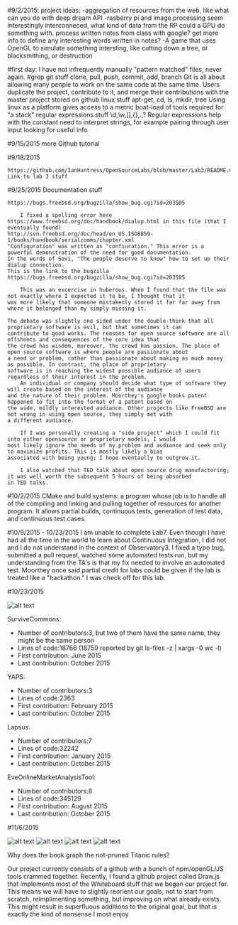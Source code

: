 #9/2/2015:
    project ideas:
    -aggregation of resources from the web, like what can you do with deep dream API
    -rasberry pi and image processing seem interestingly interconneced, what kind of data 
    from the RP could a GPU do something with. process written notes from class with google?
    get more info to define any interesting words written in notes?
    -A game that uses OpenGL to simulate something intersting, like cutting down a tree, or blacksmithing, or destruction


#first day:
    I have not infrequently manually "pattern matched" files, never again. #grep
    git stuff
        clone, pull, push, commit, add, branch
        Git is all about allowing many people to work on the same code at the same time.
        Users duplicate the project, contribute to it, and merge their contributions with the
        master project stored on github
    linux stuff
        apt-get, cd, ls, mkdir, tree
        Using linux as a platform gives access to a metric boat-load of tools required for "a stack"
    regular expressions stuff
        \d,\w,[],{},.,?
        Regular expressions help with the constant need to interpret strings, for example pairing through
        user input looking for useful info
    
#9/15/2015
    more Github tutorial
    
#9/18/2015

    https://github.com/IanHuntress/OpenSourceLabs/blob/master/Lab3/README.md
    Link to lab 3 stuff
    
#9/25/2015
    Documentation stuff
    
    https://bugs.freebsd.org/bugzilla/show_bug.cgi?id=203505
    
        I fixed a spelling error here https://www.freebsd.org/doc/handbook/dialup.html in this file (that I eventually found)
    http://svn.freebsd.org/doc/head/en_US.ISO8859-1/books/handbook/serialcomms/chapter.xml 
    "Configuration" was written as "confiuration." This error is a powerful demonstration of the need for good documentation.
    In the words of Sevi, "The people deserve to know" how to set up their dialup connection.
    This is the link to the bugzilla https://bugs.freebsd.org/bugzilla/show_bug.cgi?id=203505
    
        This was an excercise in huberous. When I found that the file was not exactly where I expected it to be, I thought that it
    was more likely that someone mistakenly stored it far far away from where it belonged than my simply missing it.
    
    The debate was slightly one sided under the double-think that all proprietary software is evil, but that sometimes it can
    contribute to good works. The reasons for open source software are all offshoots and consequences of the core idea that
    the crowd has wisdom, moreover, the crowd has passion. The place of open source software is where people are passionate about
    a need or problem, rather than passionate about making as much money as possible. In contrast, the place of proprietary
    software is in reaching the widest possible audiance of users regardless of their interest in the problem. 
        An individual or company should decide what type of software they will create based on the interest of the audiance
    and the nature of their problem. Moorthey's google books patent happened to fit into the format of a patent based on 
    the wide, mildly interested audiance. Other projects like FreeBSD are not wrong in using open source, they simply met with
    a different audiance. 
    
        If I was personally creating a "side project" which I could fit into either opensource or proprietary models, I would
    most likely ignore the needs of my problem and audiance and seek only to maximize profits. This is mostly likely a bias
    associated with being young; I hope eventaully to outgrow it.
    
        I also watched that TED talk about open source drug manufactoring; it was well worth the subsequent 5 hours of being absorbed
    in TED talks.
    
#10/2/2015
    CMake and build systems: a program whose job is to handle all of the compiling and linking and pulling together of resources
    for another program. It allows partial builds, continuous tests, generation of test data, and continuous test cases.
    
    
#10/9/2015 - 10/23/2015
        I am unable to complete Lab7. Even though I have had all the time in the world to learn about Continuous Integration, I did not
    and I do not understand in the context of Observatory3. I fixed a typo bug, submitted a pull request, watched some automated
    tests run, but my understanding from the TA's is that my fix needed to involve an automated test.
        Moorthey once said partial credit for labs could be given if the lab is treated like a "hackathon."
        I was check off for this lab.
        
#10/23/2015

![alt text](https://github.com/IanHuntress/OpenSourceLabs/blob/master/Lab7/lab7pic.bmp "Lab7")

SurviveCommons:
- Number of contributors:3, but two of them have the same name, they might be the same person
- Lines of code:18766 (18759 reported by git ls-files -z | xargs -0 wc -l) 
- First contribution: June 2015
- Last contribution: October 2015

YAPS:
- Number of contributors:3
- Lines of code:2363  
- First contribution: February 2015
- Last contribution: October 2015

Lapsus:
- Number of contributors:7
- Lines of code:32242
- First contribution: January 2015
- Last contribution: October 2015

EveOnlineMarketAnalysisTool:
- Number of contributors:8
- Lines of code:345129 
- First contribution: August 2015
- Last contribution: October 2015

#11/6/2015

![alt text](https://github.com/IanHuntress/OpenSourceLabs/blob/master/Lab9/graph.bmp "Lab7")
![alt text](https://github.com/IanHuntress/OpenSourceLabs/blob/master/Lab9/plotgroup.bmp "Lab7")
![alt text](https://github.com/IanHuntress/OpenSourceLabs/blob/master/Lab9/linegraph.bmp "Lab7")
![alt text](https://github.com/IanHuntress/OpenSourceLabs/blob/master/Lab9/datarulesplot.bmp "Lab7")

Why does the book graph the not-pruned Titanic rules?

Our project currently consists of a github with a bunch of npm/openGL/JS tools crammed together.
Recently, I found a github project called Draw.js that implements most of the Whiteboard stuff
that we began our project for. This means we will have to slightly reorient our goals, not to start from
scratch, reimplimenting something, but improving on what already exists. This might result in 
superfluous additions to the original goal, but that is exactly the kind of nonsense I most enjoy







